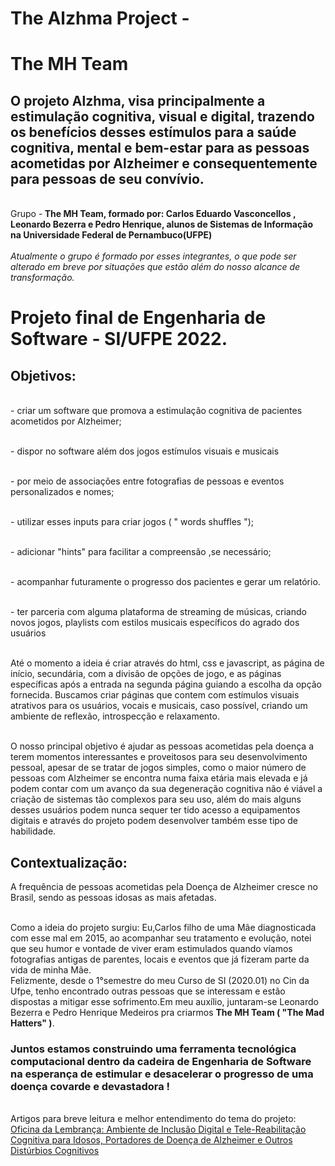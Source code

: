 # The Alzhma Project - 
# The MH Team
## O projeto Alzhma, visa principalmente a estimulação cognitiva, visual e digital, trazendo os benefícios desses estímulos para a saúde cognitiva, mental e bem-estar para as pessoas acometidas por Alzheimer e consequentemente para pessoas de seu convívio.
<br> Grupo -<strong> The MH Team, formado por: Carlos Eduardo Vasconcellos , Leonardo Bezerra e Pedro Henrique, alunos de Sistemas de Informação na Universidade Federal de Pernambuco(UFPE)</strong></br>
<br> *Atualmente o grupo é formado por esses integrantes, o que pode ser alterado em breve por situações que estão além do nosso alcance de transformação.*
<h1>Projeto final de Engenharia de Software - SI/UFPE 2022.</h1>
<h2>Objetivos:</h2>
<br> - criar um software que promova a estimulação cognitiva de pacientes acometidos por Alzheimer;</br>

<br> - dispor no software além dos jogos estímulos visuais e musicais</br>

<br> - por meio de associações entre fotografias de pessoas e eventos personalizados e nomes;</br>

<br> - utilizar esses inputs para criar jogos ( " words shuffles ");</br>

<br> - adicionar "hints" para facilitar a compreensão ,se necessário;</br>

<br> - acompanhar futuramente o progresso dos pacientes e gerar um relatório.</br>

<br> - ter parceria com alguma plataforma de streaming de músicas, criando novos jogos, playlists com estilos musicais específicos do agrado dos usuários</br>

<br> Até o momento a ideia é criar através do html, css e javascript, as página de início, secundária, com a divisão de opções de jogo, e as páginas específicas após a entrada na segunda página guiando a escolha da opção fornecida. Buscamos criar páginas que contem com estímulos visuais atrativos para os usuários, vocais e musicais, caso possível, criando um ambiente de reflexão, introspecção e relaxamento.</br>

<br> O nosso principal objetivo é ajudar as pessoas acometidas pela doença a terem momentos interessantes e proveitosos para seu desenvolvimento pessoal, apesar de se tratar de jogos simples, como o maior número de pessoas com Alzheimer se encontra numa faixa etária mais elevada e já podem contar com um avanço da sua degeneração cognitiva não é viável a criação de sistemas tão complexos para seu uso, além do mais alguns desses usuários podem nunca sequer ter tido acesso a equipamentos digitais e através do projeto podem desenvolver também esse tipo de habilidade. </br> 




<h2> Contextualização:</h2>
<p> A frequência de pessoas acometidas pela Doença de Alzheimer cresce no Brasil, sendo as pessoas idosas as mais afetadas.<br>
  
<br> Como a ideia do projeto surgiu:
    Eu,Carlos filho de uma Mãe diagnosticada com esse mal em 2015, ao acompanhar seu tratamento e evolução, notei que seu humor e vontade de viver eram estimulados       quando víamos fotografias antigas de parentes, locais e eventos que já fizeram parte da vida de minha Mãe.</br>
    Felizmente, desde o 1°semestre do meu Curso de SI (2020.01) no Cin da Ufpe, tenho encontrado outras pessoas que se interessam e estão dispostas a mitigar esse         sofrimento.Em meu auxílio, juntaram-se Leonardo Bezerra e Pedro Henrique Medeiros pra criarmos <strong>The MH Team ( "The Mad Hatters" )</strong>. </p>
  <h3>Juntos estamos construindo uma ferramenta tecnológica computacional dentro da cadeira de Engenharia de Software na esperança de estimular e desacelerar o progresso de uma doença covarde e devastadora !</h3>   
<br>Artigos para breve leitura e melhor entendimento do tema do projeto:
<a href="https://telemedicina.unifesp.br/pub/SBIS/CBIS2004/trabalhos/arquivos/782.pdf"><br/>Oficina da Lembrança: Ambiente de Inclusão Digital e Tele-Reabilitação
Cognitiva para Idosos, Portadores de Doença de Alzheimer e Outros
  Distúrbios Cognitivos </a>
  </h2>
